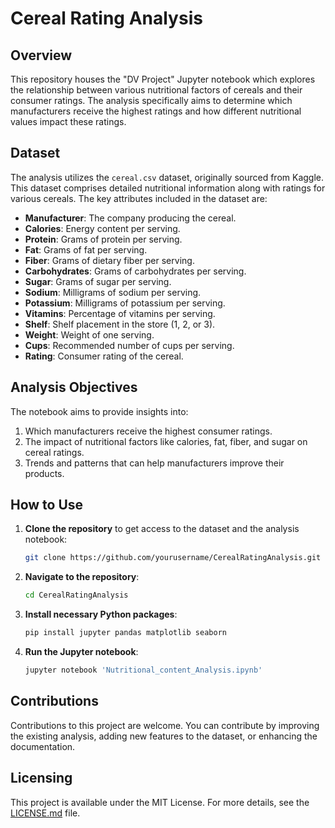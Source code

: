 # Cereal Rating Analysis

## Overview

This repository houses the "DV Project" Jupyter notebook which explores the relationship between various nutritional factors of cereals and their consumer ratings. The analysis specifically aims to determine which manufacturers receive the highest ratings and how different nutritional values impact these ratings.

## Dataset

The analysis utilizes the `cereal.csv` dataset, originally sourced from Kaggle. This dataset comprises detailed nutritional information along with ratings for various cereals. The key attributes included in the dataset are:

- **Manufacturer**: The company producing the cereal.
- **Calories**: Energy content per serving.
- **Protein**: Grams of protein per serving.
- **Fat**: Grams of fat per serving.
- **Fiber**: Grams of dietary fiber per serving.
- **Carbohydrates**: Grams of carbohydrates per serving.
- **Sugar**: Grams of sugar per serving.
- **Sodium**: Milligrams of sodium per serving.
- **Potassium**: Milligrams of potassium per serving.
- **Vitamins**: Percentage of vitamins per serving.
- **Shelf**: Shelf placement in the store (1, 2, or 3).
- **Weight**: Weight of one serving.
- **Cups**: Recommended number of cups per serving.
- **Rating**: Consumer rating of the cereal.

## Analysis Objectives

The notebook aims to provide insights into:
1. Which manufacturers receive the highest consumer ratings.
2. The impact of nutritional factors like calories, fat, fiber, and sugar on cereal ratings.
3. Trends and patterns that can help manufacturers improve their products.

## How to Use

1. **Clone the repository** to get access to the dataset and the analysis notebook:
   ```bash
   git clone https://github.com/yourusername/CerealRatingAnalysis.git
   ```
2. **Navigate to the repository**:
   ```bash
   cd CerealRatingAnalysis
   ```
3. **Install necessary Python packages**:
   ```bash
   pip install jupyter pandas matplotlib seaborn
   ```
4. **Run the Jupyter notebook**:
   ```bash
   jupyter notebook 'Nutritional_content_Analysis.ipynb'
   ```

## Contributions

Contributions to this project are welcome. You can contribute by improving the existing analysis, adding new features to the dataset, or enhancing the documentation.

## Licensing

This project is available under the MIT License. For more details, see the [LICENSE.md](LICENSE.md) file.

